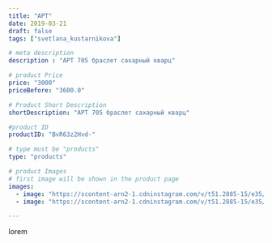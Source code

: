 ```yaml
---
title: "АРТ"
date: 2019-03-21
draft: false
tags: ["svetlana_kustarnikova"]

# meta description
description : "АРТ 705 браслет сахарный кварц"

# product Price
price: "3000"
priceBefore: "3600.0"

# Product Short Description
shortDescription: "АРТ 705 браслет сахарный кварц"

#product ID
productID: "BvR63z2Hvd-"

# type must be "products"
type: "products"

# product Images
# first image will be shown in the product page
images:
  - image: "https://scontent-arn2-1.cdninstagram.com/v/t51.2885-15/e35/53687207_623904124718422_4063946622831840552_n.jpg?_nc_ht=scontent-arn2-1.cdninstagram.com&_nc_cat=110&_nc_ohc=ajwbO1bfVPEAX8gCOt6&se=8&tp=1&oh=24814ab0ff3fcdc20893c66a53171d0a&oe=605E858D&ig_cache_key=MjAwNDY0MjIyNzc0NzI0MTgyMA%3D%3D.2"
  - image: "https://scontent-arn2-1.cdninstagram.com/v/t51.2885-15/e35/53279584_2019593078336258_6259468429546246508_n.jpg?_nc_ht=scontent-arn2-1.cdninstagram.com&_nc_cat=102&_nc_ohc=BsVNcPuVKyEAX_RBcMP&se=8&tp=1&oh=e0eec1ec91aecc44f7b5c0af893cc7ea&oe=605EBE6A&ig_cache_key=MjAwNDY0MjIyNzc2NDAyMjg5NA%3D%3D.2"

---
```

lorem
